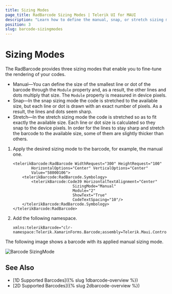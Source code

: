 ```yaml
---
title: Sizing Modes
page_title: RadBarcode Sizing Modes | Telerik UI for MAUI
description: "Learn how to define the manual, snap, or stretch sizing mode for the Telerik UI for MAUI Barcode."
position: 3
slug: barcode-sizingmodes
---
```


# Sizing Modes

The RadBarcode provides three sizing modes that enable you to fine-tune the rendering of your codes.

* Manual&mdash;You can define the size of the smallest line or dot of the barcode through the `Module` property and, as a result, the other lines and dots multiply that size. The `Module` property is measured in device pixels.
* Snap&mdash;In the snap sizing mode the code is stretched to the available size, but each line or dot is drawn with an exact number of pixels. As a result, the lines and dots seem sharp.
* Stretch&mdash;In the stretch sizing mode the code is stretched so as to fit exactly the available size. Each line or dot size is calculated so they snap to the device pixels. In order for the lines to stay sharp and stretch the barcode to the available size, some of them are slightly thicker than others.

1. Apply the desired sizing mode to the barcode, for example, the manual one.

    ```XAML
    <telerikBarcode:RadBarcode WidthRequest="300" HeightRequest="100"
            HorizontalOptions="Center" VerticalOptions="Center"
            Value="58000106">
        <telerikBarcode:RadBarcode.Symbology>
            <telerikBarcode:Code39 HorizontalTextAlignment="Center"
                              SizingMode="Manual"
                              Module="2"
                              ShowText="True"  
                              CodeTextSpacing="10"/>
        </telerikBarcode:RadBarcode.Symbology>
    </telerikBarcode:RadBarcode>
    ```

2. Add the following namespace.

    ```XAML
    xmlns:telerikBarcode="clr-namespace:Telerik.XamarinForms.Barcode;assembly=Telerik.Maui.Controls.Compatibility"
    ```

The following image shows a barcode with its applied manual sizing mode.

![Barcode SizingMode](images/barcode_sizingmode.png)

## See Also

- [1D Supported Barcodes]({% slug 1dbarcode-overview %})
- [2D Supported Barcodes]({% slug 2dbarcode-overview %})
